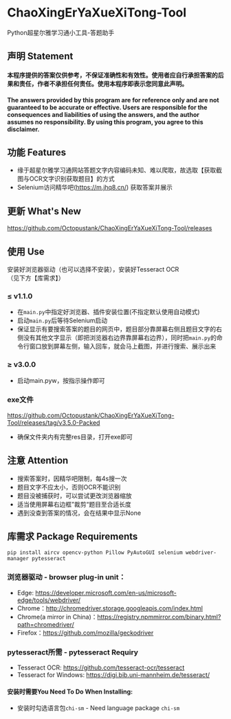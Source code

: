 # ChaoXingErYaXueXiTong-Tool
Python超星尔雅学习通小工具-答题助手

## 声明 Statement 
#### 本程序提供的答案仅供参考，不保证准确性和有效性。使用者应自行承担答案的后果和责任，作者不承担任何责任。使用本程序即表示您同意此声明。
#### The answers provided by this program are for reference only and are not guaranteed to be accurate or effective. Users are responsible for the consequences and liabilities of using the answers, and the author assumes no responsibility. By using this program, you agree to this disclaimer.

## 功能 Features
 - 缘于超星尔雅学习通网站答题文字内容编码未知、难以爬取，故选取【获取截图与OCR文字识别获取题目】的方式
 - Selenium访问精华吧(https://m.jhq8.cn/) 获取答案并展示

## 更新 What's New
https://github.com/Octopustank/ChaoXingErYaXueXiTong-Tool/releases

## 使用 Use
安装好浏览器驱动（也可以选择不安装），安装好Tesseract OCR  
（见下方【库需求】）
### ≤ v1.1.0
 - 在`main.py`中指定好浏览器、插件安装位置(不指定默认使用自动模式)
 - 启动`main.py`后等待Selenium启动
 - 保证显示有要搜索答案的题目的网页中，题目部分靠屏幕右侧且题目文字的右侧没有其他文字显示（即把浏览器右边界靠屏幕右边界），同时把`main.py`的命令行窗口放到屏幕左侧，输入回车，就会马上截图，并进行搜索、展示出来

### ≥ v3.0.0
 - 启动main.pyw，按指示操作即可

### exe文件
https://github.com/Octopustank/ChaoXingErYaXueXiTong-Tool/releases/tag/v3.5.0-Packed
 - 确保文件夹内有完整res目录，打开exe即可

## 注意 Attention
 - 搜索答案时，因精华吧限制，每4s搜一次
 - 题目文字不应太小，否则OCR不能识别
 - 题目没被捕获时，可以尝试更改浏览器缩放
 - 适当使用屏幕右边框”裁剪“题目至合适长度
 - 遇到没查到答案的情况，会在结果中显示None

## 库需求 Package Requirements
`pip install aircv opencv-python Pillow PyAutoGUI selenium webdriver-manager pytesseract`  
### 浏览器驱动 - browser plug-in unit：
 - Edge: https://developer.microsoft.com/en-us/microsoft-edge/tools/webdriver/
 - Chrome：http://chromedriver.storage.googleapis.com/index.html
 - Chrome(a mirror in China)：https://registry.npmmirror.com/binary.html?path=chromedriver/
 - Firefox：https://github.com/mozilla/geckodriver
### pytesseract所需 - pytesseract Requiry
 - Tesseract OCR: https://github.com/tesseract-ocr/tesseract
 - Tesseract for Windows: https://digi.bib.uni-mannheim.de/tesseract/
#### 安装时需要You Need To Do When Installing:
 - 安装时勾选语言包`chi-sm` - Need language package `chi-sm`


